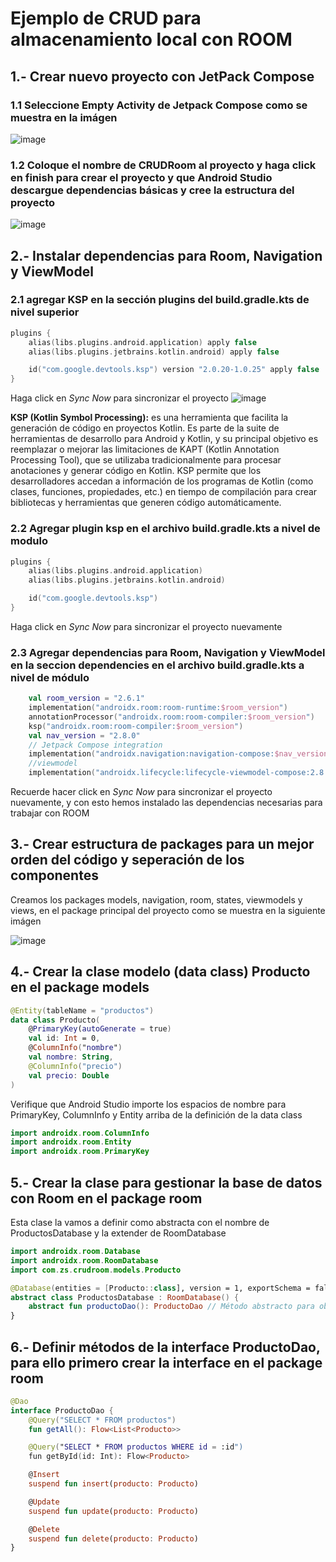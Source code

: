 # Ejemplo de CRUD para almacenamiento local con ROOM
## 1.- Crear nuevo proyecto con JetPack Compose
### 1.1 Seleccione Empty Activity de Jetpack Compose como se muestra en la imágen
![image](https://github.com/user-attachments/assets/48a10302-3e83-41a0-a13f-0446dc532a35)
### 1.2 Coloque el nombre de **CRUDRoom** al proyecto y haga click en **finish** para crear el proyecto y que Android Studio descargue dependencias básicas y cree la estructura del proyecto
![image](https://github.com/user-attachments/assets/6f6b9aec-cdd8-426d-a7f3-66551bdb5594)

## 2.- Instalar dependencias para Room, Navigation y ViewModel
### 2.1 agregar KSP en la sección plugins del build.gradle.kts de nivel superior
```kotlin
plugins {
    alias(libs.plugins.android.application) apply false
    alias(libs.plugins.jetbrains.kotlin.android) apply false

    id("com.google.devtools.ksp") version "2.0.20-1.0.25" apply false
}
```
Haga click en *Sync Now* para sincronizar el proyecto
![image](https://github.com/user-attachments/assets/8a33227b-f9e7-4cc9-9aa3-fab5fc7a3417)

**KSP (Kotlin Symbol Processing):** es una herramienta que facilita la generación de código en proyectos Kotlin. Es parte de la suite de herramientas de desarrollo para Android y Kotlin, y su principal objetivo es reemplazar o mejorar las limitaciones de KAPT (Kotlin Annotation Processing Tool), que se utilizaba tradicionalmente para procesar anotaciones y generar código en Kotlin.
KSP permite que los desarrolladores accedan a información de los programas de Kotlin (como clases, funciones, propiedades, etc.) en tiempo de compilación para crear bibliotecas y herramientas que generen código automáticamente.

### 2.2 Agregar plugin ksp en el archivo build.gradle.kts a nivel de modulo
```kotlin
plugins {
    alias(libs.plugins.android.application)
    alias(libs.plugins.jetbrains.kotlin.android)

    id("com.google.devtools.ksp")
}
```
Haga click en *Sync Now* para sincronizar el proyecto nuevamente
### 2.3 Agregar dependencias para Room, Navigation y ViewModel en la seccion **dependencies** en el archivo build.gradle.kts a nivel de módulo
```kotlin
    val room_version = "2.6.1"
    implementation("androidx.room:room-runtime:$room_version")
    annotationProcessor("androidx.room:room-compiler:$room_version")
    ksp("androidx.room:room-compiler:$room_version")
    val nav_version = "2.8.0"
    // Jetpack Compose integration
    implementation("androidx.navigation:navigation-compose:$nav_version")
    //viewmodel
    implementation("androidx.lifecycle:lifecycle-viewmodel-compose:2.8.6")
```
Recuerde hacer click en *Sync Now* para sincronizar el proyecto nuevamente, y con esto hemos instalado las dependencias necesarias para trabajar con ROOM

## 3.- Crear estructura de packages para un mejor orden del código y seperación de los componentes
Creamos los packages models, navigation, room, states, viewmodels y views, en el package principal del proyecto como se muestra en la siguiente imágen

![image](https://github.com/user-attachments/assets/2c0ab6dc-e494-449a-952e-ded833e675a6)

## 4.- Crear la clase modelo (data class) Producto en el package models
```kotlin
@Entity(tableName = "productos")
data class Producto(
    @PrimaryKey(autoGenerate = true)
    val id: Int = 0,
    @ColumnInfo("nombre")
    val nombre: String,
    @ColumnInfo("precio")
    val precio: Double
)
```

Verifique que Android Studio importe los espacios de nombre para PrimaryKey, ColumnInfo y Entity arriba de la definición de la data class
```kotlin
import androidx.room.ColumnInfo
import androidx.room.Entity
import androidx.room.PrimaryKey
```
## 5.- Crear la clase para gestionar la base de datos con Room en el package room
Esta clase la vamos a definir como abstracta con el nombre de ProductosDatabase y la extender de RoomDatabase

```kotlin
import androidx.room.Database
import androidx.room.RoomDatabase
import com.zs.crudroom.models.Producto

@Database(entities = [Producto::class], version = 1, exportSchema = false)
abstract class ProductosDatabase : RoomDatabase() {
    abstract fun productoDao(): ProductoDao // Método abstracto para obtener el DAO
}
```
## 6.- Definir métodos de la interface ProductoDao, para ello primero crear la interface en el package room

```kotlin
@Dao
interface ProductoDao {
    @Query("SELECT * FROM productos")
    fun getAll(): Flow<List<Producto>>

    @Query("SELECT * FROM productos WHERE id = :id")
    fun getById(id: Int): Flow<Producto>

    @Insert
    suspend fun insert(producto: Producto)

    @Update
    suspend fun update(producto: Producto)

    @Delete
    suspend fun delete(producto: Producto)
}
```
